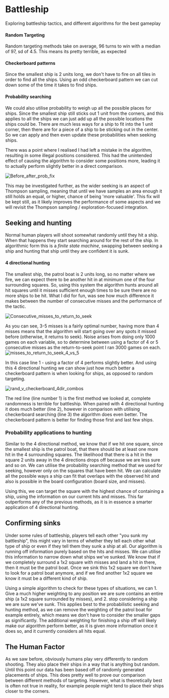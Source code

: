 # Battleship
Exploring battleship tactics, and different algorithms for the best gameplay

#### Random Targeting
Random targeting methods take on average, 96 turns to win with a median of 97, sd of 4.5.
  This means its pretty terrible, as expected
  
#### Checkerboard patterns
Since the smallest ship is 2 units long, we don't have to fire on all tiles in order to find all the ships. Using an odd checkerboard pattern we can cut down some of the time it takes to find ships.

#### Probability searching
We could also utilise probability to weigh up all the possible places for ships. Since the smallest ship still sticks out 1 unit from the corners, and this applies to all the ships we can just add up all the possible locations the ships could be. There are much less ways for a ship to fit into the 1 unit corner, then there are for a piece of a ship to be sticking out in the center. So we can apply and then even update these probabilities when seeking ships.

There was a point where I realised I had left a mistake in the algorithm, resulting in some illegal positions considered. This had the unintended effect of causing the algorithm to consider some positions more, leading it to actually perform slightly better in a direct comparison.

![Before_after_prob_fix](https://user-images.githubusercontent.com/105332964/212531510-b1a77027-800e-4981-9319-12d985a567fd.png)

This may be investigated further, as the wider seeking is an aspect of Thompson sampling, meaning that until we have samples an area enough it still holds an equal, or higher, chance of being 'more valuable'. This fix will be kept still, as it likely improves the performance of some aspects and we will revisit the Thompson sampling / exploration-focused integration.
  
## Seeking and hunting
Normal human players will shoot somewhat randomly until they hit a ship. When that happens they start searching around for the rest of the ship. In algorithmic form this is a *finite state machine*, swapping between seeking a ship and hunting that ship until they are confident it is sunk.

#### 4 directional hunting
The smallest ship, the patrol boat is 2 units long, so no matter where we fire, we can expect there to be another hit in at minimum one of the four surrounding squares.
So, using this system the algorithm hunts around all hit squares until it misses sufficient enough times to be sure there are no more ships to be hit. What I did for fun, was see how much difference it makes between the number of consecutive misses and the performance of the tactic.

![Consecutive_misses_to_return_to_seek](https://user-images.githubusercontent.com/105332964/212461463-7ff62458-6f88-4cc6-b867-6a6ee5f3c1dd.png)

As you can see, 3-5 misses is a fairly optimal number, having more than 4 misses means that the algorithm will start going over any spots it missed before (otherwise, it returns to seek). Noise arises from doing only 1000 games on each variable, so to determine between using a factor of 4 or 5 consecutive misses as the return-to-seek point I ran 3000 games on each.
![misses_to_return_to_seek_4_vs_5](https://user-images.githubusercontent.com/105332964/212461625-bb87d9cf-5f1b-42d1-a2f2-31e09f4015c1.png)

In this case line 1 - using a factor of 4 performs slightly better. And using this 4 directional hunting we can show just how much better a checkerboard pattern is when looking for ships, as opposed to random targeting.

![rand_v_checkerboard_4dir_combos](https://user-images.githubusercontent.com/105332964/212461748-eb083f36-3b1b-46f9-832a-44d3b7015bdd.png)

The red line (line number 1) is the first method we looked at, complete randomness is terrible for battleship. When paired with 4 directional hunting it does much better (line 2), however in comparison with utilising checkerboard searching (line 3) the algorithm does even better. The checkerboard pattern is better for finding those first and last few ships.

### Probability applications to hunting

Similar to the 4 directional method, we know that if we hit one square, since the smallest ship is the patrol boat, that there should be at least one more hit in the 4 surrounding squares. The likelihood that there is a hit in the square 2 units away in the 4 directions drops off because we are less sure and so on. We can utilise the probability searching method that we used for seeking, however only on the squares that have been hit. We can calculate all the possible ways a ship can fit that overlaps with the observed hit and also is possible in the board configuration (board size, and misses).

Using this, we can target the square with the highest chance of containing a ship, using the information on our current hits and misses. This far outperforms any of the previous methods, as it is in essence a smarter application of 4 directional hunting.

## Confirming sinks

Under some rules of battleship, players tell each other "you sunk my battleship", this might vary in terms of whether they tell each other what type of ship or even if they tell them they sunk a ship at all. Our algorithm is running off information purely based on the hits and misses.
We can utilise this information to narrow down what ships we've sunked. We know that if we completely surround a 1x2 square with misses and land a hit in there, then it must be the patrol boat. Once we sink this 1x2 square we don't have to look for a patrol boat anymore, and if we find another 1x2 square we know it must be a different kind of ship.

Using a simple algorithm to check for these types of situations, we can 1. Give a much higher weighting to any position we are sure contains an entire ship (a 1x2 square surrounded by misses), and 2. stop considering a ship we are sure we've sunk. This applies best to the probabilistic seeking and hunting method, as we can remove the weighting of the patrol boat for example entirely, which means we don't have to consider the smaller gaps as significantly. The additional weighting for finishing a ship off will likely make our algorithm perform better, as it is given more information once it does so, and it currently considers all hits equal.

## The Human Factor
As we saw before, obviously humans play very differently to random shooting. They also place their ships in a way that is anything but random. Until this point our data has been based off of randomly generated placements of ships. This does pretty well to prove our comparison between different methods of targeting. However, what is theoretically best is often not true in reality, for example people might tend to place their ships closer to the corners.
